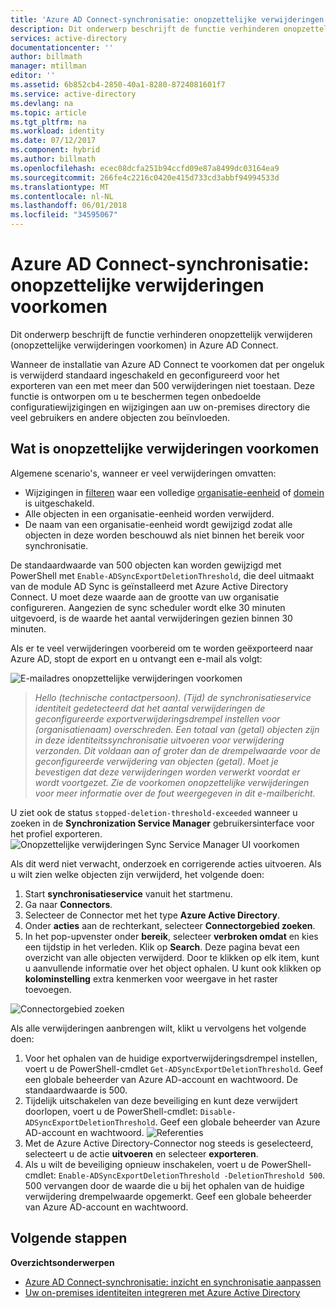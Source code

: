 ```yaml
---
title: 'Azure AD Connect-synchronisatie: onopzettelijke verwijderingen voorkomen | Microsoft Docs'
description: Dit onderwerp beschrijft de functie verhinderen onopzettelijk verwijderen (onopzettelijke verwijderingen voorkomen) in Azure AD Connect.
services: active-directory
documentationcenter: ''
author: billmath
manager: mtillman
editor: ''
ms.assetid: 6b852cb4-2850-40a1-8280-8724081601f7
ms.service: active-directory
ms.devlang: na
ms.topic: article
ms.tgt_pltfrm: na
ms.workload: identity
ms.date: 07/12/2017
ms.component: hybrid
ms.author: billmath
ms.openlocfilehash: ecec08dcfa251b94ccfd09e87a8499dc03164ea9
ms.sourcegitcommit: 266fe4c2216c0420e415d733cd3abbf94994533d
ms.translationtype: MT
ms.contentlocale: nl-NL
ms.lasthandoff: 06/01/2018
ms.locfileid: "34595067"
---
```

# <a name="azure-ad-connect-sync-prevent-accidental-deletes"></a>Azure AD Connect-synchronisatie: onopzettelijke verwijderingen voorkomen
Dit onderwerp beschrijft de functie verhinderen onopzettelijk verwijderen (onopzettelijke verwijderingen voorkomen) in Azure AD Connect.

Wanneer de installatie van Azure AD Connect te voorkomen dat per ongeluk is verwijderd standaard ingeschakeld en geconfigureerd voor het exporteren van een met meer dan 500 verwijderingen niet toestaan. Deze functie is ontworpen om u te beschermen tegen onbedoelde configuratiewijzigingen en wijzigingen aan uw on-premises directory die veel gebruikers en andere objecten zou beïnvloeden.

## <a name="what-is-prevent-accidental-deletes"></a>Wat is onopzettelijke verwijderingen voorkomen
Algemene scenario's, wanneer er veel verwijderingen omvatten:

* Wijzigingen in [filteren](active-directory-aadconnectsync-configure-filtering.md) waar een volledige [organisatie-eenheid](active-directory-aadconnectsync-configure-filtering.md#organizational-unitbased-filtering) of [domein](active-directory-aadconnectsync-configure-filtering.md#domain-based-filtering) is uitgeschakeld.
* Alle objecten in een organisatie-eenheid worden verwijderd.
* De naam van een organisatie-eenheid wordt gewijzigd zodat alle objecten in deze worden beschouwd als niet binnen het bereik voor synchronisatie.

De standaardwaarde van 500 objecten kan worden gewijzigd met PowerShell met `Enable-ADSyncExportDeletionThreshold`, die deel uitmaakt van de module AD Sync is geïnstalleerd met Azure Active Directory Connect. U moet deze waarde aan de grootte van uw organisatie configureren. Aangezien de sync scheduler wordt elke 30 minuten uitgevoerd, is de waarde het aantal verwijderingen gezien binnen 30 minuten.

Als er te veel verwijderingen voorbereid om te worden geëxporteerd naar Azure AD, stopt de export en u ontvangt een e-mail als volgt:

![E-mailadres onopzettelijke verwijderingen voorkomen](./media/active-directory-aadconnectsync-feature-prevent-accidental-deletes/email.png)

> *Hello (technische contactpersoon). (Tijd) de synchronisatieservice identiteit gedetecteerd dat het aantal verwijderingen de geconfigureerde exportverwijderingsdrempel instellen voor (organisatienaam) overschreden. Een totaal van (getal) objecten zijn in deze identiteitssynchronisatie uitvoeren voor verwijdering verzonden. Dit voldaan aan of groter dan de drempelwaarde voor de geconfigureerde verwijdering van objecten (getal). Moet je bevestigen dat deze verwijderingen worden verwerkt voordat er wordt voortgezet. Zie de voorkomen onopzettelijke verwijderingen voor meer informatie over de fout weergegeven in dit e-mailbericht.*
>
> 

U ziet ook de status `stopped-deletion-threshold-exceeded` wanneer u zoeken in de **Synchronization Service Manager** gebruikersinterface voor het profiel exporteren.
![Onopzettelijke verwijderingen Sync Service Manager UI voorkomen](./media/active-directory-aadconnectsync-feature-prevent-accidental-deletes/syncservicemanager.png)

Als dit werd niet verwacht, onderzoek en corrigerende acties uitvoeren. Als u wilt zien welke objecten zijn verwijderd, het volgende doen:

1. Start **synchronisatieservice** vanuit het startmenu.
2. Ga naar **Connectors**.
3. Selecteer de Connector met het type **Azure Active Directory**.
4. Onder **acties** aan de rechterkant, selecteer **Connectorgebied zoeken**.
5. In het pop-upvenster onder **bereik**, selecteer **verbroken omdat** en kies een tijdstip in het verleden. Klik op **Search**. Deze pagina bevat een overzicht van alle objecten verwijderd. Door te klikken op elk item, kunt u aanvullende informatie over het object ophalen. U kunt ook klikken op **kolominstelling** extra kenmerken voor weergave in het raster toevoegen.

![Connectorgebied zoeken](./media/active-directory-aadconnectsync-feature-prevent-accidental-deletes/searchcs.png)

Als alle verwijderingen aanbrengen wilt, klikt u vervolgens het volgende doen:

1. Voor het ophalen van de huidige exportverwijderingsdrempel instellen, voert u de PowerShell-cmdlet `Get-ADSyncExportDeletionThreshold`. Geef een globale beheerder van Azure AD-account en wachtwoord. De standaardwaarde is 500.
2. Tijdelijk uitschakelen van deze beveiliging en kunt deze verwijdert doorlopen, voert u de PowerShell-cmdlet: `Disable-ADSyncExportDeletionThreshold`. Geef een globale beheerder van Azure AD-account en wachtwoord.
   ![Referenties](./media/active-directory-aadconnectsync-feature-prevent-accidental-deletes/credentials.png)
3. Met de Azure Active Directory-Connector nog steeds is geselecteerd, selecteert u de actie **uitvoeren** en selecteer **exporteren**.
4. Als u wilt de beveiliging opnieuw inschakelen, voert u de PowerShell-cmdlet: `Enable-ADSyncExportDeletionThreshold -DeletionThreshold 500`. 500 vervangen door de waarde die u bij het ophalen van de huidige verwijdering drempelwaarde opgemerkt. Geef een globale beheerder van Azure AD-account en wachtwoord.

## <a name="next-steps"></a>Volgende stappen
**Overzichtsonderwerpen**

* [Azure AD Connect-synchronisatie: inzicht en synchronisatie aanpassen](active-directory-aadconnectsync-whatis.md)
* [Uw on-premises identiteiten integreren met Azure Active Directory](active-directory-aadconnect.md)
